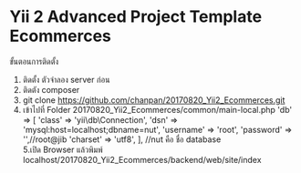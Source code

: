 Yii 2 Advanced Project Template Ecommerces
===============================

ขั้นตอนการติดตั้ง 
1. ติดตั้ง ตัวจำลอง server ก่อน 
2. ติดตัง composer 
3. git clone https://github.com/chanpan/20170820_Yii2_Ecommerces.git
4. เข้าไปที่ Folder  20170820_Yii2_Ecommerces/common/main-local.php
    'db' => [
            'class' => 'yii\db\Connection',
            'dsn' => 'mysql:host=localhost;dbname=nut',
            'username' => 'root',
            'password' => '',//root@jib
            'charset' => 'utf8',
    ],
    //nut คือ ชื่อ database   
5.เปิด Browser แล้วพิมพ์ localhost/20170820_Yii2_Ecommerces/backend/web/site/index
 

